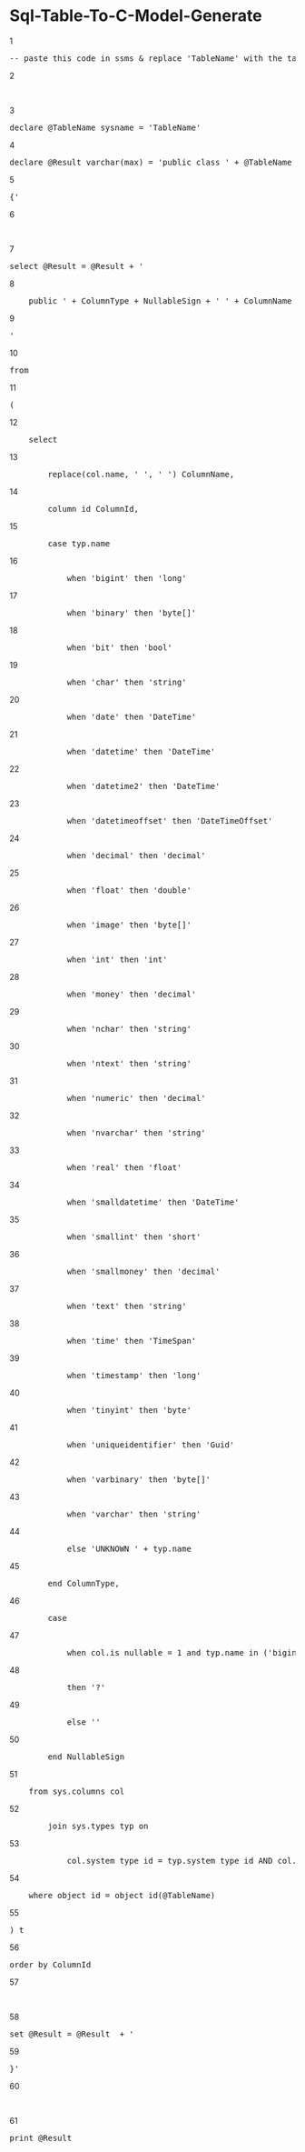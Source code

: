 # Sql-Table-To-C-Model-Generate


<div class="TaysCodeMirror-code" role="presentation" style=""><div style="position: relative;"><div class="TaysCodeMirror-gutter-wrapper" style="left: -30px;"><div class="TaysCodeMirror-linenumber TaysCodeMirror-gutter-elt" style="left: 0px; width: 21px;">1</div></div><pre class=" TaysCodeMirror-line " role="presentation"><span role="presentation" style="padding-right: 0.1px;"><span class="cm-operator">--</span> <span class="cm-variable">paste</span> <span class="cm-keyword">this</span> <span class="cm-variable">code</span> <span class="cm-keyword">in</span> <span class="cm-variable">ssms</span> <span class="cm-operator">&amp;</span> <span class="cm-variable">replace</span> <span class="cm-string">'TableName'</span> <span class="cm-keyword">with</span> <span class="cm-variable">the</span> <span class="cm-variable">table</span> <span class="cm-variable">name</span> <span class="cm-variable">you</span> <span class="cm-variable">want</span> <span class="cm-variable">to</span> <span class="cm-variable">convert</span>.</span></pre></div><div style="position: relative;"><div class="TaysCodeMirror-gutter-wrapper" style="left: -30px;"><div class="TaysCodeMirror-linenumber TaysCodeMirror-gutter-elt" style="left: 0px; width: 21px;">2</div></div><pre class=" TaysCodeMirror-line " role="presentation"><span role="presentation" style="padding-right: 0.1px;"><span cm-text="">&ZeroWidthSpace;</span></span></pre></div><div style="position: relative;"><div class="TaysCodeMirror-gutter-wrapper" style="left: -30px;"><div class="TaysCodeMirror-linenumber TaysCodeMirror-gutter-elt" style="left: 0px; width: 21px;">3</div></div><pre class=" TaysCodeMirror-line " role="presentation"><span role="presentation" style="padding-right: 0.1px;"><span class="cm-property">declare</span> <span class="cm-operator">@</span><span class="cm-variable">TableName</span> <span class="cm-variable">sysname</span> <span class="cm-operator">=</span> <span class="cm-string">'TableName'</span></span></pre></div><div style="position: relative;"><div class="TaysCodeMirror-gutter-wrapper" style="left: -30px;"><div class="TaysCodeMirror-linenumber TaysCodeMirror-gutter-elt" style="left: 0px; width: 21px;">4</div></div><pre class=" TaysCodeMirror-line " role="presentation"><span role="presentation" style="padding-right: 0.1px;"><span class="cm-variable">declare</span> <span class="cm-operator">@</span><span class="cm-variable">Result</span> <span class="cm-variable">varchar</span>(<span class="cm-variable">max</span>) <span class="cm-operator">=</span> <span class="cm-string">'public class '</span> <span class="cm-operator">+</span> <span class="cm-operator">@</span><span class="cm-variable">TableName</span> <span class="cm-operator">+</span> <span class="cm-string">'</span></span></pre></div><div style="position: relative;"><div class="TaysCodeMirror-gutter-wrapper" style="left: -30px;"><div class="TaysCodeMirror-linenumber TaysCodeMirror-gutter-elt" style="left: 0px; width: 21px;">5</div></div><pre class=" TaysCodeMirror-line " role="presentation"><span role="presentation" style="padding-right: 0.1px;">{<span class="cm-string">'</span></span></pre></div><div style="position: relative;"><div class="TaysCodeMirror-gutter-wrapper" style="left: -30px;"><div class="TaysCodeMirror-linenumber TaysCodeMirror-gutter-elt" style="left: 0px; width: 21px;">6</div></div><pre class=" TaysCodeMirror-line " role="presentation"><span role="presentation" style="padding-right: 0.1px;"><span cm-text="">&ZeroWidthSpace;</span></span></pre></div><div style="position: relative;"><div class="TaysCodeMirror-gutter-wrapper" style="left: -30px;"><div class="TaysCodeMirror-linenumber TaysCodeMirror-gutter-elt" style="left: 0px; width: 21px;">7</div></div><pre class=" TaysCodeMirror-line " role="presentation"><span role="presentation" style="padding-right: 0.1px;"><span class="cm-variable">select</span> <span class="cm-operator">@</span><span class="cm-variable">Result</span> <span class="cm-operator">=</span> <span class="cm-operator">@</span><span class="cm-variable">Result</span> <span class="cm-operator">+</span> <span class="cm-string">'</span></span></pre></div><div style="position: relative;"><div class="TaysCodeMirror-gutter-wrapper" style="left: -30px;"><div class="TaysCodeMirror-linenumber TaysCodeMirror-gutter-elt" style="left: 0px; width: 21px;">8</div></div><pre class=" TaysCodeMirror-line " role="presentation"><span role="presentation" style="padding-right: 0.1px;">    <span class="cm-variable">public</span> <span class="cm-string">' + ColumnType + NullableSign + '</span> <span class="cm-string">' + ColumnName + '</span> { <span class="cm-variable">get</span>; <span class="cm-variable">set</span>; }</span></pre></div><div style="position: relative;"><div class="TaysCodeMirror-gutter-wrapper" style="left: -30px;"><div class="TaysCodeMirror-linenumber TaysCodeMirror-gutter-elt" style="left: 0px; width: 21px;">9</div></div><pre class=" TaysCodeMirror-line " role="presentation"><span role="presentation" style="padding-right: 0.1px;"><span class="cm-string">'</span></span></pre></div><div style="position: relative;"><div class="TaysCodeMirror-gutter-wrapper" style="left: -30px;"><div class="TaysCodeMirror-linenumber TaysCodeMirror-gutter-elt" style="left: 0px; width: 21px;">10</div></div><pre class=" TaysCodeMirror-line " role="presentation"><span role="presentation" style="padding-right: 0.1px;"><span class="cm-variable">from</span></span></pre></div><div style="position: relative;"><div class="TaysCodeMirror-gutter-wrapper" style="left: -30px;"><div class="TaysCodeMirror-linenumber TaysCodeMirror-gutter-elt" style="left: 0px; width: 21px;">11</div></div><pre class=" TaysCodeMirror-line " role="presentation"><span role="presentation" style="padding-right: 0.1px;">(</span></pre></div><div style="position: relative;"><div class="TaysCodeMirror-gutter-wrapper" style="left: -30px;"><div class="TaysCodeMirror-linenumber TaysCodeMirror-gutter-elt" style="left: 0px; width: 21px;">12</div></div><pre class=" TaysCodeMirror-line " role="presentation"><span role="presentation" style="padding-right: 0.1px;">    <span class="cm-variable">select</span> </span></pre></div><div style="position: relative;"><div class="TaysCodeMirror-gutter-wrapper" style="left: -30px;"><div class="TaysCodeMirror-linenumber TaysCodeMirror-gutter-elt" style="left: 0px; width: 21px;">13</div></div><pre class=" TaysCodeMirror-line " role="presentation"><span role="presentation" style="padding-right: 0.1px;">        <span class="cm-variable">replace</span>(<span class="cm-variable">col</span>.<span class="cm-variable">name</span>, <span class="cm-string">' '</span>, <span class="cm-string">'_'</span>) <span class="cm-variable">ColumnName</span>,</span></pre></div><div style="position: relative;"><div class="TaysCodeMirror-gutter-wrapper" style="left: -30px;"><div class="TaysCodeMirror-linenumber TaysCodeMirror-gutter-elt" style="left: 0px; width: 21px;">14</div></div><pre class=" TaysCodeMirror-line " role="presentation"><span role="presentation" style="padding-right: 0.1px;">        <span class="cm-variable">column_id</span> <span class="cm-variable">ColumnId</span>,</span></pre></div><div style="position: relative;"><div class="TaysCodeMirror-gutter-wrapper" style="left: -30px;"><div class="TaysCodeMirror-linenumber TaysCodeMirror-gutter-elt" style="left: 0px; width: 21px;">15</div></div><pre class=" TaysCodeMirror-line " role="presentation"><span role="presentation" style="padding-right: 0.1px;">        <span class="cm-keyword">case</span> <span class="cm-variable">typ</span>.<span class="cm-property">name</span> </span></pre></div><div style="position: relative;"><div class="TaysCodeMirror-gutter-wrapper" style="left: -30px;"><div class="TaysCodeMirror-linenumber TaysCodeMirror-gutter-elt" style="left: 0px; width: 21px;">16</div></div><pre class=" TaysCodeMirror-line " role="presentation"><span role="presentation" style="padding-right: 0.1px;">            <span class="cm-variable">when</span> <span class="cm-string">'bigint'</span> <span class="cm-variable">then</span> <span class="cm-string">'long'</span></span></pre></div><div style="position: relative;"><div class="TaysCodeMirror-gutter-wrapper" style="left: -30px;"><div class="TaysCodeMirror-linenumber TaysCodeMirror-gutter-elt" style="left: 0px; width: 21px;">17</div></div><pre class=" TaysCodeMirror-line " role="presentation"><span role="presentation" style="padding-right: 0.1px;">            <span class="cm-variable">when</span> <span class="cm-string">'binary'</span> <span class="cm-variable">then</span> <span class="cm-string">'byte[]'</span></span></pre></div><div style="position: relative;"><div class="TaysCodeMirror-gutter-wrapper" style="left: -30px;"><div class="TaysCodeMirror-linenumber TaysCodeMirror-gutter-elt" style="left: 0px; width: 21px;">18</div></div><pre class=" TaysCodeMirror-line " role="presentation"><span role="presentation" style="padding-right: 0.1px;">            <span class="cm-variable">when</span> <span class="cm-string">'bit'</span> <span class="cm-variable">then</span> <span class="cm-string">'bool'</span></span></pre></div><div style="position: relative;"><div class="TaysCodeMirror-gutter-wrapper" style="left: -30px;"><div class="TaysCodeMirror-linenumber TaysCodeMirror-gutter-elt" style="left: 0px; width: 21px;">19</div></div><pre class=" TaysCodeMirror-line " role="presentation"><span role="presentation" style="padding-right: 0.1px;">            <span class="cm-variable">when</span> <span class="cm-string">'char'</span> <span class="cm-variable">then</span> <span class="cm-string">'string'</span></span></pre></div><div style="position: relative;"><div class="TaysCodeMirror-gutter-wrapper" style="left: -30px;"><div class="TaysCodeMirror-linenumber TaysCodeMirror-gutter-elt" style="left: 0px; width: 21px;">20</div></div><pre class=" TaysCodeMirror-line " role="presentation"><span role="presentation" style="padding-right: 0.1px;">            <span class="cm-variable">when</span> <span class="cm-string">'date'</span> <span class="cm-variable">then</span> <span class="cm-string">'DateTime'</span></span></pre></div><div style="position: relative;"><div class="TaysCodeMirror-gutter-wrapper" style="left: -30px;"><div class="TaysCodeMirror-linenumber TaysCodeMirror-gutter-elt" style="left: 0px; width: 21px;">21</div></div><pre class=" TaysCodeMirror-line " role="presentation"><span role="presentation" style="padding-right: 0.1px;">            <span class="cm-variable">when</span> <span class="cm-string">'datetime'</span> <span class="cm-variable">then</span> <span class="cm-string">'DateTime'</span></span></pre></div><div style="position: relative;"><div class="TaysCodeMirror-gutter-wrapper" style="left: -30px;"><div class="TaysCodeMirror-linenumber TaysCodeMirror-gutter-elt" style="left: 0px; width: 21px;">22</div></div><pre class=" TaysCodeMirror-line " role="presentation"><span role="presentation" style="padding-right: 0.1px;">            <span class="cm-variable">when</span> <span class="cm-string">'datetime2'</span> <span class="cm-variable">then</span> <span class="cm-string">'DateTime'</span></span></pre></div><div style="position: relative;"><div class="TaysCodeMirror-gutter-wrapper" style="left: -30px;"><div class="TaysCodeMirror-linenumber TaysCodeMirror-gutter-elt" style="left: 0px; width: 21px;">23</div></div><pre class=" TaysCodeMirror-line " role="presentation"><span role="presentation" style="padding-right: 0.1px;">            <span class="cm-variable">when</span> <span class="cm-string">'datetimeoffset'</span> <span class="cm-variable">then</span> <span class="cm-string">'DateTimeOffset'</span></span></pre></div><div style="position: relative;"><div class="TaysCodeMirror-gutter-wrapper" style="left: -30px;"><div class="TaysCodeMirror-linenumber TaysCodeMirror-gutter-elt" style="left: 0px; width: 21px;">24</div></div><pre class=" TaysCodeMirror-line " role="presentation"><span role="presentation" style="padding-right: 0.1px;">            <span class="cm-variable">when</span> <span class="cm-string">'decimal'</span> <span class="cm-variable">then</span> <span class="cm-string">'decimal'</span></span></pre></div><div style="position: relative;"><div class="TaysCodeMirror-gutter-wrapper" style="left: -30px;"><div class="TaysCodeMirror-linenumber TaysCodeMirror-gutter-elt" style="left: 0px; width: 21px;">25</div></div><pre class=" TaysCodeMirror-line " role="presentation"><span role="presentation" style="padding-right: 0.1px;">            <span class="cm-variable">when</span> <span class="cm-string">'float'</span> <span class="cm-variable">then</span> <span class="cm-string">'double'</span></span></pre></div><div style="position: relative;"><div class="TaysCodeMirror-gutter-wrapper" style="left: -30px;"><div class="TaysCodeMirror-linenumber TaysCodeMirror-gutter-elt" style="left: 0px; width: 21px;">26</div></div><pre class=" TaysCodeMirror-line " role="presentation"><span role="presentation" style="padding-right: 0.1px;">            <span class="cm-variable">when</span> <span class="cm-string">'image'</span> <span class="cm-variable">then</span> <span class="cm-string">'byte[]'</span></span></pre></div><div style="position: relative;"><div class="TaysCodeMirror-gutter-wrapper" style="left: -30px;"><div class="TaysCodeMirror-linenumber TaysCodeMirror-gutter-elt" style="left: 0px; width: 21px;">27</div></div><pre class=" TaysCodeMirror-line " role="presentation"><span role="presentation" style="padding-right: 0.1px;">            <span class="cm-variable">when</span> <span class="cm-string">'int'</span> <span class="cm-variable">then</span> <span class="cm-string">'int'</span></span></pre></div><div style="position: relative;"><div class="TaysCodeMirror-gutter-wrapper" style="left: -30px;"><div class="TaysCodeMirror-linenumber TaysCodeMirror-gutter-elt" style="left: 0px; width: 21px;">28</div></div><pre class=" TaysCodeMirror-line " role="presentation"><span role="presentation" style="padding-right: 0.1px;">            <span class="cm-variable">when</span> <span class="cm-string">'money'</span> <span class="cm-variable">then</span> <span class="cm-string">'decimal'</span></span></pre></div><div style="position: relative;"><div class="TaysCodeMirror-gutter-wrapper" style="left: -30px;"><div class="TaysCodeMirror-linenumber TaysCodeMirror-gutter-elt" style="left: 0px; width: 21px;">29</div></div><pre class=" TaysCodeMirror-line " role="presentation"><span role="presentation" style="padding-right: 0.1px;">            <span class="cm-variable">when</span> <span class="cm-string">'nchar'</span> <span class="cm-variable">then</span> <span class="cm-string">'string'</span></span></pre></div><div style="position: relative;"><div class="TaysCodeMirror-gutter-wrapper" style="left: -30px;"><div class="TaysCodeMirror-linenumber TaysCodeMirror-gutter-elt" style="left: 0px; width: 21px;">30</div></div><pre class=" TaysCodeMirror-line " role="presentation"><span role="presentation" style="padding-right: 0.1px;">            <span class="cm-variable">when</span> <span class="cm-string">'ntext'</span> <span class="cm-variable">then</span> <span class="cm-string">'string'</span></span></pre></div><div style="position: relative;"><div class="TaysCodeMirror-gutter-wrapper" style="left: -30px;"><div class="TaysCodeMirror-linenumber TaysCodeMirror-gutter-elt" style="left: 0px; width: 21px;">31</div></div><pre class=" TaysCodeMirror-line " role="presentation"><span role="presentation" style="padding-right: 0.1px;">            <span class="cm-variable">when</span> <span class="cm-string">'numeric'</span> <span class="cm-variable">then</span> <span class="cm-string">'decimal'</span></span></pre></div><div style="position: relative;"><div class="TaysCodeMirror-gutter-wrapper" style="left: -30px;"><div class="TaysCodeMirror-linenumber TaysCodeMirror-gutter-elt" style="left: 0px; width: 21px;">32</div></div><pre class=" TaysCodeMirror-line " role="presentation"><span role="presentation" style="padding-right: 0.1px;">            <span class="cm-variable">when</span> <span class="cm-string">'nvarchar'</span> <span class="cm-variable">then</span> <span class="cm-string">'string'</span></span></pre></div><div style="position: relative;"><div class="TaysCodeMirror-gutter-wrapper" style="left: -30px;"><div class="TaysCodeMirror-linenumber TaysCodeMirror-gutter-elt" style="left: 0px; width: 21px;">33</div></div><pre class=" TaysCodeMirror-line " role="presentation"><span role="presentation" style="padding-right: 0.1px;">            <span class="cm-variable">when</span> <span class="cm-string">'real'</span> <span class="cm-variable">then</span> <span class="cm-string">'float'</span></span></pre></div><div style="position: relative;"><div class="TaysCodeMirror-gutter-wrapper" style="left: -30px;"><div class="TaysCodeMirror-linenumber TaysCodeMirror-gutter-elt" style="left: 0px; width: 21px;">34</div></div><pre class=" TaysCodeMirror-line " role="presentation"><span role="presentation" style="padding-right: 0.1px;">            <span class="cm-variable">when</span> <span class="cm-string">'smalldatetime'</span> <span class="cm-variable">then</span> <span class="cm-string">'DateTime'</span></span></pre></div><div style="position: relative;"><div class="TaysCodeMirror-gutter-wrapper" style="left: -30px;"><div class="TaysCodeMirror-linenumber TaysCodeMirror-gutter-elt" style="left: 0px; width: 21px;">35</div></div><pre class=" TaysCodeMirror-line " role="presentation"><span role="presentation" style="padding-right: 0.1px;">            <span class="cm-variable">when</span> <span class="cm-string">'smallint'</span> <span class="cm-variable">then</span> <span class="cm-string">'short'</span></span></pre></div><div style="position: relative;"><div class="TaysCodeMirror-gutter-wrapper" style="left: -30px;"><div class="TaysCodeMirror-linenumber TaysCodeMirror-gutter-elt" style="left: 0px; width: 21px;">36</div></div><pre class=" TaysCodeMirror-line " role="presentation"><span role="presentation" style="padding-right: 0.1px;">            <span class="cm-variable">when</span> <span class="cm-string">'smallmoney'</span> <span class="cm-variable">then</span> <span class="cm-string">'decimal'</span></span></pre></div><div style="position: relative;"><div class="TaysCodeMirror-gutter-wrapper" style="left: -30px;"><div class="TaysCodeMirror-linenumber TaysCodeMirror-gutter-elt" style="left: 0px; width: 21px;">37</div></div><pre class=" TaysCodeMirror-line " role="presentation"><span role="presentation" style="padding-right: 0.1px;">            <span class="cm-variable">when</span> <span class="cm-string">'text'</span> <span class="cm-variable">then</span> <span class="cm-string">'string'</span></span></pre></div><div style="position: relative;"><div class="TaysCodeMirror-gutter-wrapper" style="left: -30px;"><div class="TaysCodeMirror-linenumber TaysCodeMirror-gutter-elt" style="left: 0px; width: 21px;">38</div></div><pre class=" TaysCodeMirror-line " role="presentation"><span role="presentation" style="padding-right: 0.1px;">            <span class="cm-variable">when</span> <span class="cm-string">'time'</span> <span class="cm-variable">then</span> <span class="cm-string">'TimeSpan'</span></span></pre></div><div style="position: relative;"><div class="TaysCodeMirror-gutter-wrapper" style="left: -30px;"><div class="TaysCodeMirror-linenumber TaysCodeMirror-gutter-elt" style="left: 0px; width: 21px;">39</div></div><pre class=" TaysCodeMirror-line " role="presentation"><span role="presentation" style="padding-right: 0.1px;">            <span class="cm-variable">when</span> <span class="cm-string">'timestamp'</span> <span class="cm-variable">then</span> <span class="cm-string">'long'</span></span></pre></div><div style="position: relative;"><div class="TaysCodeMirror-gutter-wrapper" style="left: -30px;"><div class="TaysCodeMirror-linenumber TaysCodeMirror-gutter-elt" style="left: 0px; width: 21px;">40</div></div><pre class=" TaysCodeMirror-line " role="presentation"><span role="presentation" style="padding-right: 0.1px;">            <span class="cm-variable">when</span> <span class="cm-string">'tinyint'</span> <span class="cm-variable">then</span> <span class="cm-string">'byte'</span></span></pre></div><div style="position: relative;"><div class="TaysCodeMirror-gutter-wrapper" style="left: -30px;"><div class="TaysCodeMirror-linenumber TaysCodeMirror-gutter-elt" style="left: 0px; width: 21px;">41</div></div><pre class=" TaysCodeMirror-line " role="presentation"><span role="presentation" style="padding-right: 0.1px;">            <span class="cm-variable">when</span> <span class="cm-string">'uniqueidentifier'</span> <span class="cm-variable">then</span> <span class="cm-string">'Guid'</span></span></pre></div><div style="position: relative;"><div class="TaysCodeMirror-gutter-wrapper" style="left: -30px;"><div class="TaysCodeMirror-linenumber TaysCodeMirror-gutter-elt" style="left: 0px; width: 21px;">42</div></div><pre class=" TaysCodeMirror-line " role="presentation"><span role="presentation" style="padding-right: 0.1px;">            <span class="cm-variable">when</span> <span class="cm-string">'varbinary'</span> <span class="cm-variable">then</span> <span class="cm-string">'byte[]'</span></span></pre></div><div style="position: relative;"><div class="TaysCodeMirror-gutter-wrapper" style="left: -30px;"><div class="TaysCodeMirror-linenumber TaysCodeMirror-gutter-elt" style="left: 0px; width: 21px;">43</div></div><pre class=" TaysCodeMirror-line " role="presentation"><span role="presentation" style="padding-right: 0.1px;">            <span class="cm-variable">when</span> <span class="cm-string">'varchar'</span> <span class="cm-variable">then</span> <span class="cm-string">'string'</span></span></pre></div><div style="position: relative;"><div class="TaysCodeMirror-gutter-wrapper" style="left: -30px;"><div class="TaysCodeMirror-linenumber TaysCodeMirror-gutter-elt" style="left: 0px; width: 21px;">44</div></div><pre class=" TaysCodeMirror-line " role="presentation"><span role="presentation" style="padding-right: 0.1px;">            <span class="cm-keyword">else</span> <span class="cm-string">'UNKNOWN_'</span> <span class="cm-operator">+</span> <span class="cm-variable">typ</span>.<span class="cm-property">name</span></span></pre></div><div style="position: relative;"><div class="TaysCodeMirror-gutter-wrapper" style="left: -30px;"><div class="TaysCodeMirror-linenumber TaysCodeMirror-gutter-elt" style="left: 0px; width: 21px;">45</div></div><pre class=" TaysCodeMirror-line " role="presentation"><span role="presentation" style="padding-right: 0.1px;">        <span class="cm-variable">end</span> <span class="cm-variable">ColumnType</span>,</span></pre></div><div style="position: relative;"><div class="TaysCodeMirror-gutter-wrapper" style="left: -30px;"><div class="TaysCodeMirror-linenumber TaysCodeMirror-gutter-elt" style="left: 0px; width: 21px;">46</div></div><pre class=" TaysCodeMirror-line " role="presentation"><span role="presentation" style="padding-right: 0.1px;">        <span class="cm-keyword">case</span> </span></pre></div><div style="position: relative;"><div class="TaysCodeMirror-gutter-wrapper" style="left: -30px;"><div class="TaysCodeMirror-linenumber TaysCodeMirror-gutter-elt" style="left: 0px; width: 21px;">47</div></div><pre class=" TaysCodeMirror-line " role="presentation"><span role="presentation" style="padding-right: 0.1px;">            <span class="cm-variable">when</span> <span class="cm-variable">col</span>.<span class="cm-property">is_nullable</span> <span class="cm-operator">=</span> <span class="cm-number">1</span> <span class="cm-variable">and</span> <span class="cm-variable">typ</span>.<span class="cm-property">name</span> <span class="cm-keyword">in</span> (<span class="cm-string">'bigint'</span>, <span class="cm-string">'bit'</span>, <span class="cm-string">'date'</span>, <span class="cm-string">'datetime'</span>, <span class="cm-string">'datetime2'</span>, <span class="cm-string">'datetimeoffset'</span>, <span class="cm-string">'decimal'</span>, <span class="cm-string">'float'</span>, <span class="cm-string">'int'</span>, <span class="cm-string">'money'</span>, <span class="cm-string">'numeric'</span>, <span class="cm-string">'real'</span>, <span class="cm-string">'smalldatetime'</span>, <span class="cm-string">'smallint'</span>, <span class="cm-string">'smallmoney'</span>, <span class="cm-string">'time'</span>, <span class="cm-string">'tinyint'</span>, <span class="cm-string">'uniqueidentifier'</span>) </span></pre></div><div style="position: relative;"><div class="TaysCodeMirror-gutter-wrapper" style="left: -30px;"><div class="TaysCodeMirror-linenumber TaysCodeMirror-gutter-elt" style="left: 0px; width: 21px;">48</div></div><pre class=" TaysCodeMirror-line " role="presentation"><span role="presentation" style="padding-right: 0.1px;">            <span class="cm-variable">then</span> <span class="cm-string">'?'</span> </span></pre></div><div style="position: relative;"><div class="TaysCodeMirror-gutter-wrapper" style="left: -30px;"><div class="TaysCodeMirror-linenumber TaysCodeMirror-gutter-elt" style="left: 0px; width: 21px;">49</div></div><pre class=" TaysCodeMirror-line " role="presentation"><span role="presentation" style="padding-right: 0.1px;">            <span class="cm-keyword">else</span> <span class="cm-string">''</span> </span></pre></div><div style="position: relative;"><div class="TaysCodeMirror-gutter-wrapper" style="left: -30px;"><div class="TaysCodeMirror-linenumber TaysCodeMirror-gutter-elt" style="left: 0px; width: 21px;">50</div></div><pre class=" TaysCodeMirror-line " role="presentation"><span role="presentation" style="padding-right: 0.1px;">        <span class="cm-variable">end</span> <span class="cm-variable">NullableSign</span></span></pre></div><div style="position: relative;"><div class="TaysCodeMirror-gutter-wrapper" style="left: -30px;"><div class="TaysCodeMirror-linenumber TaysCodeMirror-gutter-elt" style="left: 0px; width: 21px;">51</div></div><pre class=" TaysCodeMirror-line " role="presentation"><span role="presentation" style="padding-right: 0.1px;">    <span class="cm-variable">from</span> <span class="cm-variable">sys</span>.<span class="cm-property">columns</span> <span class="cm-variable">col</span></span></pre></div><div style="position: relative;"><div class="TaysCodeMirror-gutter-wrapper" style="left: -30px;"><div class="TaysCodeMirror-linenumber TaysCodeMirror-gutter-elt" style="left: 0px; width: 21px;">52</div></div><pre class=" TaysCodeMirror-line " role="presentation"><span role="presentation" style="padding-right: 0.1px;">        <span class="cm-variable">join</span> <span class="cm-variable">sys</span>.<span class="cm-property">types</span> <span class="cm-variable">typ</span> <span class="cm-variable">on</span></span></pre></div><div style="position: relative;"><div class="TaysCodeMirror-gutter-wrapper" style="left: -30px;"><div class="TaysCodeMirror-linenumber TaysCodeMirror-gutter-elt" style="left: 0px; width: 21px;">53</div></div><pre class=" TaysCodeMirror-line " role="presentation"><span role="presentation" style="padding-right: 0.1px;">            <span class="cm-variable">col</span>.<span class="cm-property">system_type_id</span> <span class="cm-operator">=</span> <span class="cm-variable">typ</span>.<span class="cm-property">system_type_id</span> <span class="cm-variable">AND</span> <span class="cm-variable">col</span>.<span class="cm-property">user_type_id</span> <span class="cm-operator">=</span> <span class="cm-variable">typ</span>.<span class="cm-property">user_type_id</span></span></pre></div><div style="position: relative;"><div class="TaysCodeMirror-gutter-wrapper" style="left: -30px;"><div class="TaysCodeMirror-linenumber TaysCodeMirror-gutter-elt" style="left: 0px; width: 21px;">54</div></div><pre class=" TaysCodeMirror-line " role="presentation"><span role="presentation" style="padding-right: 0.1px;">    <span class="cm-variable">where</span> <span class="cm-variable">object_id</span> <span class="cm-operator">=</span> <span class="cm-variable">object_id</span>(<span class="cm-operator">@</span><span class="cm-variable">TableName</span>)</span></pre></div><div style="position: relative;"><div class="TaysCodeMirror-gutter-wrapper" style="left: -30px;"><div class="TaysCodeMirror-linenumber TaysCodeMirror-gutter-elt" style="left: 0px; width: 21px;">55</div></div><pre class=" TaysCodeMirror-line " role="presentation"><span role="presentation" style="padding-right: 0.1px;">) <span class="cm-variable">t</span></span></pre></div><div style="position: relative;"><div class="TaysCodeMirror-gutter-wrapper" style="left: -30px;"><div class="TaysCodeMirror-linenumber TaysCodeMirror-gutter-elt" style="left: 0px; width: 21px;">56</div></div><pre class=" TaysCodeMirror-line " role="presentation"><span role="presentation" style="padding-right: 0.1px;"><span class="cm-variable">order</span> <span class="cm-variable">by</span> <span class="cm-variable">ColumnId</span></span></pre></div><div style="position: relative;"><div class="TaysCodeMirror-gutter-wrapper" style="left: -30px;"><div class="TaysCodeMirror-linenumber TaysCodeMirror-gutter-elt" style="left: 0px; width: 21px;">57</div></div><pre class=" TaysCodeMirror-line " role="presentation"><span role="presentation" style="padding-right: 0.1px;"><span cm-text="">&ZeroWidthSpace;</span></span></pre></div><div style="position: relative;"><div class="TaysCodeMirror-gutter-wrapper" style="left: -30px;"><div class="TaysCodeMirror-linenumber TaysCodeMirror-gutter-elt" style="left: 0px; width: 21px;">58</div></div><pre class=" TaysCodeMirror-line " role="presentation"><span role="presentation" style="padding-right: 0.1px;"><span class="cm-variable">set</span> <span class="cm-operator">@</span><span class="cm-variable">Result</span> <span class="cm-operator">=</span> <span class="cm-operator">@</span><span class="cm-variable">Result</span>  <span class="cm-operator">+</span> <span class="cm-string">'</span></span></pre></div><div style="position: relative;"><div class="TaysCodeMirror-gutter-wrapper" style="left: -30px;"><div class="TaysCodeMirror-linenumber TaysCodeMirror-gutter-elt" style="left: 0px; width: 21px;">59</div></div><pre class=" TaysCodeMirror-line " role="presentation"><span role="presentation" style="padding-right: 0.1px;">}<span class="cm-string">'</span></span></pre></div><div style="position: relative;"><div class="TaysCodeMirror-gutter-wrapper" style="left: -30px;"><div class="TaysCodeMirror-linenumber TaysCodeMirror-gutter-elt" style="left: 0px; width: 21px;">60</div></div><pre class=" TaysCodeMirror-line " role="presentation"><span role="presentation" style="padding-right: 0.1px;"><span cm-text="">&ZeroWidthSpace;</span></span></pre></div><div style="position: relative;"><div class="TaysCodeMirror-gutter-wrapper" style="left: -30px;"><div class="TaysCodeMirror-linenumber TaysCodeMirror-gutter-elt" style="left: 0px; width: 21px;">61</div></div><pre class=" TaysCodeMirror-line " role="presentation"><span role="presentation" style="padding-right: 0.1px;"><span class="cm-variable">print</span> <span class="cm-operator">@</span><span class="cm-variable">Result</span></span></pre></div></div>
